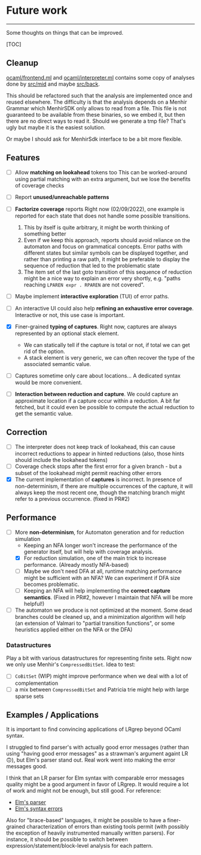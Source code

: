 

# Future work

---

Some thoughts on things that can be improved.

[TOC]

## Cleanup

[ocaml/frontend.ml]() and [ocaml/interpreter.ml]() contains some copy of analyses done by [src/mid]() and maybe [src/back]().

This should be refactored such that the analysis are implemented once and reused elsewhere.
The difficulty is that the analysis depends on a Menhir Grammar which MenhirSDK only allows to read from a file. This file is not guaranteed to be available from these binaries, so we embed it, but then there are no direct ways to read it. Should we generate a tmp file? That's ugly but maybe it is the easiest solution.

Or maybe I should ask for MenhirSdk interface to be a bit more flexible.

## Features

- [ ] Allow **matching on lookahead** tokens too
  This can be worked-around using partial matching with an extra argument, but we lose the benefits of coverage checks
- [ ] Report **unused/unreachable patterns**

- [ ] **Factorize coverage** reports
  Right now (02/09/2022), one example is reported for each state that does not handle some possible transitions. 
  1. This by itself is quite arbitrary, it might be worth thinking of something better
  2. Even if we keep this approach, reports should avoid reliance on the automaton and focus on grammatical concepts. Error paths with different states but similar symbols can be displayed together, and rather than printing a raw path, it might be preferable to display the sequence of reduction that led to the problematic state
  3. The item set of the last goto transition of this sequence of reduction might be a nice way       to explain an error very shortly, e.g. "paths reaching `LPAREN expr . RPAREN` are not covered".
- [ ] Maybe implement **interactive exploration** (TUI) of error paths.
- [ ] An interactive UI could also help **refining an exhaustive error coverage**. Interactive or not, this use case is important.
- [x] Finer-grained **typing of captures**. Right now, captures are always represented by an optional stack element.
  - We can statically tell if the capture is total or not, if total we can get rid of the option.
  - A stack element is very generic, we can often recover the type of the associated semantic value.
- [ ] Captures sometime only care about locations... A dedicated syntax would be more convenient.
- [ ] **Interaction between reduction and capture**. We could capture an approximate location if a capture occur within a reduction. A bit far fetched, but it could even be possible to compute the actual reduction to get the semantic value.

## Correction

- [ ] The interpreter does not keep track of lookahead, this can cause incorrect reductions to appear in hinted reductions (also, those hints should include the lookahead tokens)
- [ ] Coverage check stops after the first error for a given branch - but a subset of the lookahead might permit reaching other errors
- [x] The current implementation of **captures** is incorrect. In presence of non-determinism, if there are multiple occurrences of the capture, it will always keep the most recent one, though the matching branch might refer to a previous occurrence. (fixed in PR#2)

## Performance

- [ ] More **non-determinism**, for Automaton generation and for reduction simulation
  - Keeping an NFA longer won't increase the performance of the generator itself, but will help with coverage analysis.
  - [x] For reduction simulation, one of the main trick to increase performance. (Already mostly NFA-based)
  - [ ] Maybe we don't need DFA at all, runtime matching performance might be sufficient with an NFA? We can experiment if DFA size becomes problematic.
  - [ ] Keeping an NFA will help implementing the **correct capture semantics**. (Fixed in PR#2, however I maintain that NFA will be more helpful!)
- [ ] The automaton we produce is not optimized at the moment. Some dead branches could be cleaned up, and a minimization algorithm will help (an extension of Valmari to "partial transition functions", or some heuristics applied either on the NFA or the DFA)

### Datastructures

Play a bit with various datastructures for representing finite sets.
Right now we only use Menhir's `CompressedBitSet`. Idea to test:
- [ ] `CoBitSet` (WIP) might improve performance when we deal with a lot of
  complementation
- [ ] a mix between `CompressedBitSet` and Patricia trie might help with large
  sparse sets

## Examples / Applications

It is important to find convincing applications of LRgrep beyond OCaml syntax.

I struggled to find parser's with actually good error messages (rather than using "having good error messages" as a strawman's argument againt LR 🙃), but Elm's parser stand out. Real work went into making the error messages good.

I think that an LR parser for Elm syntax with comparable error messages quality might be a good argument in favor of LRgrep. It would require a lot of work and might not be enough, but still good. For reference:

- [Elm's parser](https://github.com/elm/compiler/tree/master/compiler/src/Parse)
- [Elm's syntax errors](https://github.com/elm/compiler/blob/master/compiler/src/Reporting/Error/Syntax.hs)

Also for "brace-based" languages, it might be possible to have a finer-grained characterization of errors than existing tools permit (with possibly the exception of heavily instrumented manually written parsers). For instance, it should be possible to switch between expression/statement/block-level analysis for each pattern.
